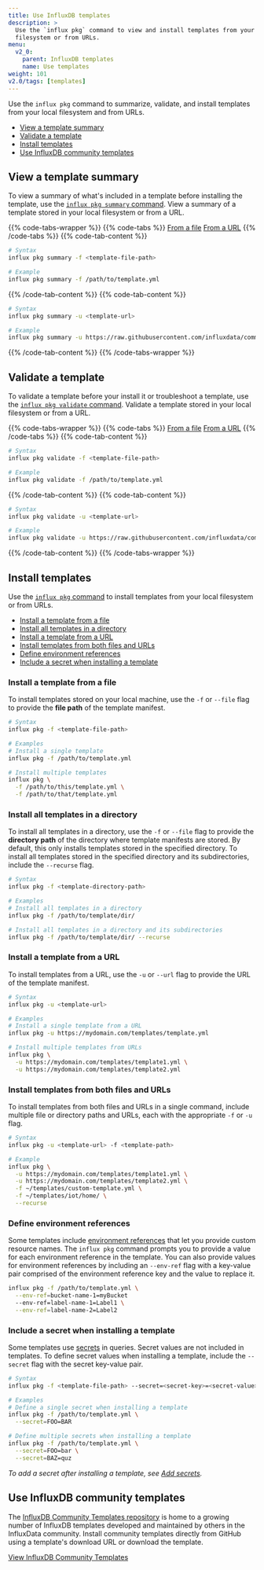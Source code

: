 ```yaml
---
title: Use InfluxDB templates
description: >
  Use the `influx pkg` command to view and install templates from your local
  filesystem or from URLs.
menu:
  v2_0:
    parent: InfluxDB templates
    name: Use templates
weight: 101
v2.0/tags: [templates]
---
```


Use the `influx pkg` command to summarize, validate, and install templates from
your local filesystem and from URLs.

- [View a template summary](#view-a-template-summary)
- [Validate a template](#validate-a-template)
- [Install templates](#install-templates)
- [Use InfluxDB community templates](#use-influxdb-community-templates)

## View a template summary
To view a summary of what's included in a template before installing the template,
use the [`influx pkg summary` command](/v2.0/reference/cli/influx/pkg/summary/).
View a summary of a template stored in your local filesystem or from a URL.

{{% code-tabs-wrapper %}}
{{% code-tabs %}}
[From a file](#)
[From a URL](#)
{{% /code-tabs %}}
{{% code-tab-content %}}
```sh
# Syntax
influx pkg summary -f <template-file-path>

# Example
influx pkg summary -f /path/to/template.yml
```
{{% /code-tab-content %}}
{{% code-tab-content %}}
```sh
# Syntax
influx pkg summary -u <template-url>

# Example
influx pkg summary -u https://raw.githubusercontent.com/influxdata/community-templates/master/linux_system/linux_system.yml
```
{{% /code-tab-content %}}
{{% /code-tabs-wrapper %}}

## Validate a template
To validate a template before your install it or troubleshoot a template, use
the [`influx pkg validate` command](/v2.0/reference/cli/influx/pkg/validate/).
Validate a template stored in your local filesystem or from a URL.

{{% code-tabs-wrapper %}}
{{% code-tabs %}}
[From a file](#)
[From a URL](#)
{{% /code-tabs %}}
{{% code-tab-content %}}
```sh
# Syntax
influx pkg validate -f <template-file-path>

# Example
influx pkg validate -f /path/to/template.yml
```
{{% /code-tab-content %}}
{{% code-tab-content %}}
```sh
# Syntax
influx pkg validate -u <template-url>

# Example
influx pkg validate -u https://raw.githubusercontent.com/influxdata/community-templates/master/linux_system/linux_system.yml
```
{{% /code-tab-content %}}
{{% /code-tabs-wrapper %}}

## Install templates
Use the [`influx pkg` command](/v2.0/reference/cli/influx/pkg/) to install templates
from your local filesystem or from URLs.

- [Install a template from a file](#install-a-template-from-a-file)
- [Install all templates in a directory](#install-all-templates-in-a-directory)
- [Install a template from a URL](#install-a-template-from-a-url)
- [Install templates from both files and URLs](#install-templates-from-both-files-and-urls)
- [Define environment references](#define-environment-references)
- [Include a secret when installing a template](#include-a-secret-when-installing-a-template)

### Install a template from a file
To install templates stored on your local machine, use the `-f` or `--file` flag
to provide the **file path** of the template manifest.

```sh
# Syntax
influx pkg -f <template-file-path>

# Examples
# Install a single template
influx pkg -f /path/to/template.yml

# Install multiple templates
influx pkg \
  -f /path/to/this/template.yml \
  -f /path/to/that/template.yml
```

### Install all templates in a directory
To install all templates in a directory, use the `-f` or `--file` flag to provide
the **directory path** of the directory where template manifests are stored.
By default, this only installs templates stored in the specified directory.
To install all templates stored in the specified directory and its subdirectories,
include the `--recurse` flag.

```sh
# Syntax
influx pkg -f <template-directory-path>

# Examples
# Install all templates in a directory
influx pkg -f /path/to/template/dir/

# Install all templates in a directory and its subdirectories
influx pkg -f /path/to/template/dir/ --recurse
```

### Install a template from a URL
To install templates from a URL, use the `-u` or `--url` flag to provide the URL
of the template manifest.

```sh
# Syntax
influx pkg -u <template-url>

# Examples
# Install a single template from a URL
influx pkg -u https://mydomain.com/templates/template.yml

# Install multiple templates from URLs
influx pkg \
  -u https://mydomain.com/templates/template1.yml \
  -u https://mydomain.com/templates/template2.yml
```

### Install templates from both files and URLs
To install templates from both files and URLs in a single command, include multiple
file or directory paths and URLs, each with the appropriate `-f` or `-u` flag.

```sh
# Syntax
influx pkg -u <template-url> -f <template-path>

# Example
influx pkg \
  -u https://mydomain.com/templates/template1.yml \
  -u https://mydomain.com/templates/template2.yml \
  -f ~/templates/custom-template.yml \
  -f ~/templates/iot/home/ \
  --recurse
```

### Define environment references
Some templates include [environment references](/v2.0/influxdb-templates/create/#include-user-definable-resource-names) that let you provide custom resource names.
The `influx pkg` command prompts you to provide a value for each environment
reference in the template.
You can also provide values for environment references by including an `--env-ref`
flag with a key-value pair comprised of the environment reference key and the
value to replace it.

```sh
influx pkg -f /path/to/template.yml \
  --env-ref=bucket-name-1=myBucket
  --env-ref=label-name-1=Label1 \
  --env-ref=label-name-2=Label2
```

### Include a secret when installing a template
Some templates use [secrets](/v2.0/security/secrets/) in queries.
Secret values are not included in templates.
To define secret values when installing a template, include the `--secret` flag
with the secret key-value pair.

```sh
# Syntax
influx pkg -f <template-file-path> --secret=<secret-key>=<secret-value>

# Examples
# Define a single secret when installing a template
influx pkg -f /path/to/template.yml \
  --secret=FOO=BAR

# Define multiple secrets when installing a template
influx pkg -f /path/to/template.yml \
  --secret=FOO=bar \
  --secret=BAZ=quz
```

_To add a secret after installing a template, see [Add secrets](/v2.0/security/secrets/manage-secrets/add/)._

## Use InfluxDB community templates
The [InfluxDB Community Templates repository](https://github.com/influxdata/community-templates/)
is home to a growing number of InfluxDB templates developed and maintained by
others in the InfluxData community.
Install community templates directly from GitHub using a template's download URL
or download the template.

<a class="btn" href="https://github.com/influxdata/community-templates/" target="\_blank">View InfluxDB Community Templates</a>
